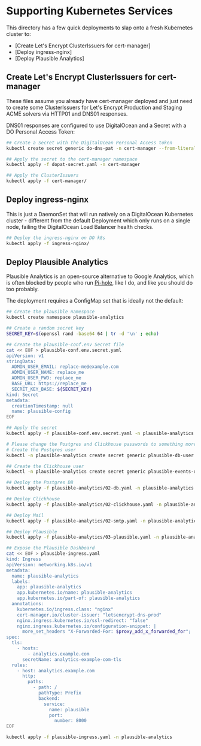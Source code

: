 # Supporting Kubernetes Services

This directory has a few quick deployments to slap onto a fresh Kubernetes cluster to:

- [Create Let's Encrypt ClusterIssuers for cert-manager]
- [Deploy ingress-nginx]
- [Deploy Plausible Analytics]


## Create Let's Encrypt ClusterIssuers for cert-manager

These files assume you already have cert-manager deployed and just need to create some ClusterIssuers for Let's Encrypt Production and Staging ACME solvers via HTTP01 and DNS01 responses.

DNS01 responses are configured to use DigitalOcean and a Secret with a DO Personal Access Token:

```bash
## Create a Secret with the DigitalOcean Personal Access token
kubectl create secret generic do-dns-pat -n cert-manager --from-literal=access-token=$(cat ~/.doPAT) --dry-run=client -o yaml > dopat-secret.yaml

## Apply the secret to the cert-manager namespace
kubectl apply -f dopat-secret.yaml -n cert-manager

## Apply the ClusterIssuers
kubectl apply -f cert-manager/
```

## Deploy ingress-nginx

This is just a DaemonSet that will run natively on a DigitalOcean Kubernetes cluster - different from the default Deployment which only runs on a single node, failing the DigitalOcean Load Balancer health checks.

```bash
## Deploy the ingress-nginx on DO k8s
kubectl apply -f ingress-nginx/
```

## Deploy Plausible Analytics

Plausible Analytics is an open-source alternative to Google Analytics, which is often blocked by people who run [Pi-hole](https://pi-hole.net/), like I do, and like you should do too probably.

The deployment requires a ConfigMap set that is ideally not the default:

```bash
## Create the plausible namespace
kubectl create namespace plausible-analytics

## Create a random secret key
SECRET_KEY=$(openssl rand -base64 64 | tr -d '\n' ; echo)

## Create the plausible-conf.env Secret file
cat << EOF > plausible-conf.env.secret.yaml
apiVersion: v1
stringData:
  ADMIN_USER_EMAIL: replace-me@example.com
  ADMIN_USER_NAME: replace_me
  ADMIN_USER_PWD: replace_me
  BASE_URL: https://replace_me
  SECRET_KEY_BASE: ${SECRET_KEY}
kind: Secret
metadata:
  creationTimestamp: null
  name: plausible-config
EOF

## Apply the secret
kubectl apply -f plausible-conf.env.secret.yaml -n plausible-analytics

# Please change the Postgres and Clickhouse passwords to something more secure here!
# Create the Postgres user
kubectl -n plausible-analytics create secret generic plausible-db-user --from-literal='username=postgres' --from-literal='password=postgres'

## Create the Clickhouse user
kubectl -n plausible-analytics create secret generic plausible-events-db-user --from-literal='username=clickhouse' --from-literal='password=clickhouse'

## Deploy the Postgres DB
kubectl apply -f plausible-analytics/02-db.yaml -n plausible-analytics

## Deploy Clickhouse
kubectl apply -f plausible-analytics/02-clickhouse.yaml -n plausible-analytics

## Deploy Mail
kubectl apply -f plausible-analytics/02-smtp.yaml -n plausible-analytics

## Deploy Plausible
kubectl apply -f plausible-analytics/03-plausible.yaml -n plausible-analytics

## Expose the Plausible Dashboard
cat << EOF > plausible-ingress.yaml
kind: Ingress
apiVersion: networking.k8s.io/v1
metadata:
  name: plausible-analytics
  labels:
    app: plausible-analytics
    app.kubernetes.io/name: plausible-analytics
    app.kubernetes.io/part-of: plausible-analytics
  annotations:
    kubernetes.io/ingress.class: "nginx"
    cert-manager.io/cluster-issuer: "letsencrypt-dns-prod"
    nginx.ingress.kubernetes.io/ssl-redirect: "false"
    nginx.ingress.kubernetes.io/configuration-snippet: |
      more_set_headers "X-Forwarded-For: $proxy_add_x_forwarded_for";
spec:
  tls:
    - hosts:
        - analytics.example.com
      secretName: analytics-example-com-tls
  rules:
    - host: analytics.example.com
      http:
        paths:
          - path: /
            pathType: Prefix
            backend:
              service:
                name: plausible
                port:
                  number: 8000
EOF

kubectl apply -f plausible-ingress.yaml -n plausible-analytics
```